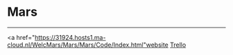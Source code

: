 # Mars
---------------------------------------
<a href="https://31924.hosts1.ma-cloud.nl/WelcMars/Mars/Mars/Code/Index.html"website</a>
<a href="https://trello.com/b/Fqg9Rh19/welcome-to-mars">Trello</a> 
